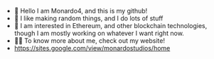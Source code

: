 - 🌟 Hello I am Monardo4, and this is my github!
- 🧾 I like making random things, and I do lots of stuff
- 👾 I am interested in Ethereum, and other blockchain technologies, though I am mostly working on whatever I want right now.
- 🧑‍💻 To know more about me, check out my website!
- https://sites.google.com/view/monardostudios/home 
